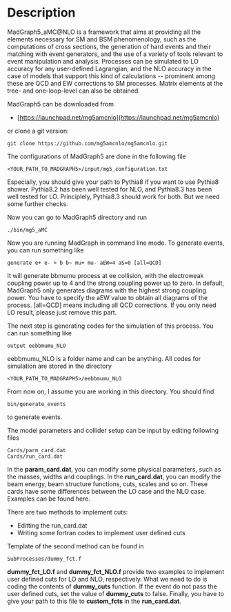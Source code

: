 # Description
MadGraph5_aMC@NLO is a framework that aims at providing all the elements necessary for SM and BSM phenomenology, 
such as the computations of cross sections, the generation of hard events and their matching with event generators, 
and the use of a variety of tools relevant to event manipulation and analysis. Processes can be simulated to LO accuracy for any user-defined Lagrangian, 
and the NLO accuracy in the case of models that support this kind of calculations -- prominent among these are QCD and EW corrections to SM processes. 
Matrix elements at the tree- and one-loop-level can also be obtained. 

MadGraph5 can be downloaded from 
* [https://launchpad.net/mg5amcnlo](https://launchpad.net/mg5amcnlo)

or clone a git version:
```
git clone https://github.com/mg5amcnlo/mg5amcnlo.git
```

The configurations of MadGraph5 are done in the following file
```
<YOUR_PATH_TO_MADGRAPH5>/input/mg5_configuration.txt
```
Especially, you should give your path to Pythia8 if you want to use Pythia8 shower. 
Pythia8.2 has been well tested for NLO, and Pythia8.3 has been well tested for LO. 
Principlely, Pythia8.3 should work for both. But we need some further checks.

Now you can go to MadGraph5 directory and run
```
./bin/mg5_aMC
```

Now you are running MadGraph in command line mode. To generate events, you can run something like
```
generate e+ e- > b b~ mu+ mu- aEW=4 aS=0 [all=QCD]
```
It will generate bbmumu process at ee collision, with the electroweak coupling power up to 4 and the strong coupling power up to zero.
In default, MadGraph5 only generates diagrams with the highest strong coupling power. 
You have to specify the aEW value to obtain all diagrams of the process.
[all=QCD] means including all QCD corrections. If you only need LO result, please just remove this part. 

The next step is generating codes for the simulation of this process. You can run something like
```
output eebbmumu_NLO
```
eebbmumu_NLO is a folder name and can be anything. 
All codes for simulation are stored in the directory
```
<YOUR_PATH_TO_MADGRAPH5>/eebbmumu_NLO
```
From now on, I assume you are working in this directory. You should find 
```
bin/generate_events
```
to generate events.

The model parameters and collider setup can be input by editing following files
```
Cards/parm_card.dat
Cards/run_card.dat
```
In the **param_card.dat**, you can modify some physical parameters, such as the masses, widths and couplings.
In the **run_card.dat**, you can modify the beam energy, beam structure functions, cuts, scales and so on. 
These cards have some differences between the LO case and the NLO case. 
Examples can be found here.

There are two methods to implement cuts: 
* Editting the run_card.dat
* Writing some fortran codes to implement user defined cuts

Template of the second method can be found in
```
SubProcesses/dummy_fct.f
```
**dummy_fct_LO.f** and **dummy_fct_NLO.f** provide two examples to implement user defined cuts for LO and NLO, respectively.
What we need to do is coding the contents of **dummy_cuts** function. 
If the event do not pass the user defined cuts, set the value of **dummy_cuts** to false.
Finally, you have to give your path to this file to **custom_fcts** in the **run_card.dat**.
